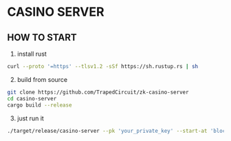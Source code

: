 # CASINO SERVER

## HOW TO START
1. install rust

```sh
curl --proto '=https' --tlsv1.2 -sSf https://sh.rustup.rs | sh
```

2. build from source
```sh
git clone https://github.com/TrapedCircuit/zk-casino-server
cd casino-server
cargo build --release
```

3. just run it

```sh
./target/release/casino-server --pk 'your_private_key' --start-at 'block start height'
```
